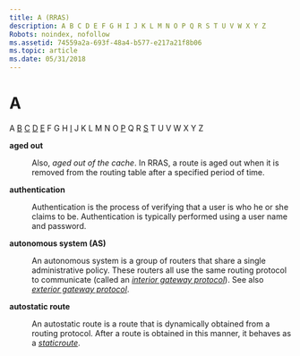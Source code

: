 ```yaml
---
title: A (RRAS)
description: A B C D E F G H I J K L M N O P Q R S T U V W X Y Z
Robots: noindex, nofollow
ms.assetid: 74559a2a-693f-48a4-b577-e217a21f8b06
ms.topic: article
ms.date: 05/31/2018
---
```


# A

A [B](b-gly.md) [C](c-gly.md) [D](d-gly.md) [E](e-gly.md) F G H [I](i-gly.md) J K L M N O [P](p-gly.md) Q R [S](s-gly.md) T U V W X Y Z

<dl> <dt>

<span id="_rras_aged_out_gly"></span><span id="_RRAS_AGED_OUT_GLY"></span>**aged out**
</dt> <dd>

Also, *aged out of the cache*. In RRAS, a route is aged out when it is removed from the routing table after a specified period of time.

</dd> <dt>

<span id="_rras_authentication_gly"></span><span id="_RRAS_AUTHENTICATION_GLY"></span>**authentication**
</dt> <dd>

Authentication is the process of verifying that a user is who he or she claims to be. Authentication is typically performed using a user name and password.

</dd> <dt>

<span id="_rras_autonomous_system_gly"></span><span id="_RRAS_AUTONOMOUS_SYSTEM_GLY"></span>**autonomous system (AS)**
</dt> <dd>

An autonomous system is a group of routers that share a single administrative policy. These routers all use the same routing protocol to communicate (called an [*interior gateway protocol*](i-gly.md)). See also [*exterior gateway protocol*](e-gly.md).

</dd> <dt>

<span id="_rras_autostatic_route_gly"></span><span id="_RRAS_AUTOSTATIC_ROUTE_GLY"></span>**autostatic route**
</dt> <dd>

An autostatic route is a route that is dynamically obtained from a routing protocol. After a route is obtained in this manner, it behaves as a [*staticroute*](s-gly.md).

</dd> </dl>

 

 




